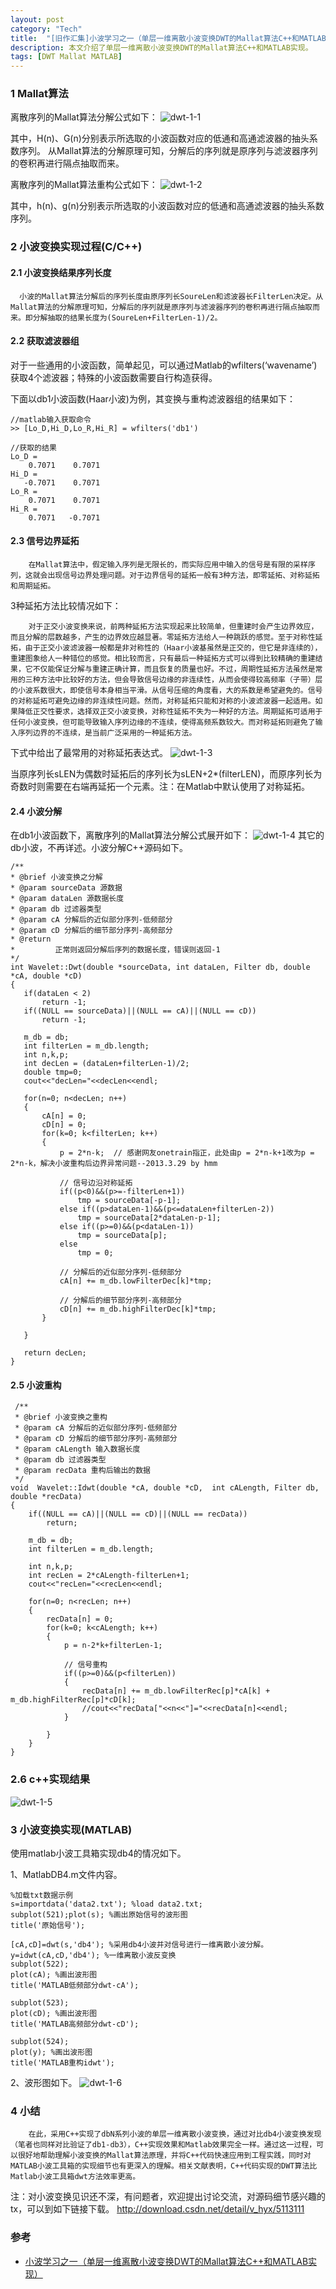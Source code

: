 ```yaml
---
layout: post
category: "Tech"
title:  "[旧作汇集]小波学习之一（单层一维离散小波变换DWT的Mallat算法C++和MATLAB实现）"
description: 本文介绍了单层一维离散小波变换DWT的Mallat算法C++和MATLAB实现。
tags: [DWT Mallat MATLAB]
---
```


###  1 Mallat算法 ###  
离散序列的Mallat算法分解公式如下：
![dwt-1-1](/blog/images/dwt/dwt-1-1.jpg)

其中，H(n)、G(n)分别表示所选取的小波函数对应的低通和高通滤波器的抽头系数序列。
从Mallat算法的分解原理可知，分解后的序列就是原序列与滤波器序列的卷积再进行隔点抽取而来。
 
离散序列的Mallat算法重构公式如下：
![dwt-1-2](/blog/images/dwt/dwt-1-2.jpg)

其中，h(n)、g(n)分别表示所选取的小波函数对应的低通和高通滤波器的抽头系数序列。

###  2 小波变换实现过程(C/C++) ###  
####  2.1       小波变换结果序列长度 ####  
      小波的Mallat算法分解后的序列长度由原序列长SoureLen和滤波器长FilterLen决定。从Mallat算法的分解原理可知，分解后的序列就是原序列与滤波器序列的卷积再进行隔点抽取而来。即分解抽取的结果长度为(SoureLen+FilterLen-1)/2。

####  2.2       获取滤波器组 ####  
对于一些通用的小波函数，简单起见，可以通过Matlab的wfilters(‘wavename’)获取4个滤波器；特殊的小波函数需要自行构造获得。

下面以db1小波函数(Haar小波)为例，其变换与重构滤波器组的结果如下：

~~~
//matlab输入获取命令
>> [Lo_D,Hi_D,Lo_R,Hi_R] = wfilters('db1')

//获取的结果
Lo_D =
    0.7071    0.7071
Hi_D =
   -0.7071    0.7071
Lo_R =
    0.7071    0.7071
Hi_R =
    0.7071   -0.7071
~~~
 
####  2.3       信号边界延拓 ####  
        在Mallat算法中，假定输入序列是无限长的，而实际应用中输入的信号是有限的采样序列，这就会出现信号边界处理问题。对于边界信号的延拓一般有3种方法，即零延拓、对称延拓和周期延拓。

3种延拓方法比较情况如下：

        对于正交小波变换来说，前两种延拓方法实现起来比较简单，但重建时会产生边界效应，而且分解的层数越多，产生的边界效应越显著。零延拓方法给人一种跳跃的感觉。至于对称性延拓，由于正交小波滤波器一般都是非对称性的（Haar小波基虽然是正交的，但它是非连续的），重建图象给人一种错位的感觉。相比较而言，只有最后一种延拓方式可以得到比较精确的重建结果，它不仅能保证分解与重建正确计算，而且恢复的质量也好。不过，周期性延拓方法虽然是常用的三种方法中比较好的方法，但会导致信号边缘的非连续性，从而会使得较高频率（子带）层的小波系数很大，即使信号本身相当平滑。从信号压缩的角度看，大的系数是希望避免的。信号的对称延拓可避免边缘的非连续性问题。然而，对称延拓只能和对称的小波滤波器一起适用。如果降低正交性要求，选择双正交小波变换，对称性延拓不失为一种好的方法。周期延拓可适用于任何小波变换，但可能导致输入序列边缘的不连续，使得高频系数较大。而对称延拓则避免了输入序列边界的不连续，是当前广泛采用的一种延拓方法。
下式中给出了最常用的对称延拓表达式。
![dwt-1-3](/blog/images/dwt/dwt-1-3.jpg)
 
 当原序列长sLEN为偶数时延拓后的序列长为sLEN+2*(filterLEN)，而原序列长为奇数时则需要在右端再延拓一个元素。注：在Matlab中默认使用了对称延拓。

####  2.4       小波分解 ####  

在db1小波函数下，离散序列的Mallat算法分解公式展开如下：
![dwt-1-4](/blog/images/dwt/dwt-1-4.jpg)
 其它的db小波，不再详述。小波分解C++源码如下。
 
 ~~~
 /**
 * @brief 小波变换之分解
 * @param sourceData 源数据
 * @param dataLen 源数据长度
 * @param db 过滤器类型
 * @param cA 分解后的近似部分序列-低频部分
 * @param cD 分解后的细节部分序列-高频部分
 * @return
 *         正常则返回分解后序列的数据长度，错误则返回-1
 */
int Wavelet::Dwt(double *sourceData, int dataLen, Filter db, double *cA, double *cD)
{
    if(dataLen < 2)
        return -1;
    if((NULL == sourceData)||(NULL == cA)||(NULL == cD))
        return -1;

    m_db = db;
    int filterLen = m_db.length;
    int n,k,p;
    int decLen = (dataLen+filterLen-1)/2;
    double tmp=0;
    cout<<"decLen="<<decLen<<endl;

    for(n=0; n<decLen; n++)
    {
        cA[n] = 0;
        cD[n] = 0;
        for(k=0; k<filterLen; k++)
        {
            p = 2*n-k;  // 感谢网友onetrain指正，此处由p = 2*n-k+1改为p = 2*n-k，解决小波重构后边界异常问题--2013.3.29 by hmm

            // 信号边沿对称延拓
            if((p<0)&&(p>=-filterLen+1))
                tmp = sourceData[-p-1];
            else if((p>dataLen-1)&&(p<=dataLen+filterLen-2))
                tmp = sourceData[2*dataLen-p-1];
            else if((p>=0)&&(p<dataLen-1))
                tmp = sourceData[p];
            else
                tmp = 0;

            // 分解后的近似部分序列-低频部分
            cA[n] += m_db.lowFilterDec[k]*tmp;

            // 分解后的细节部分序列-高频部分
            cD[n] += m_db.highFilterDec[k]*tmp;
        }

    }

    return decLen;
}
 ~~~
 
#### 2.5      小波重构 #### 
 
~~~
 /**
 * @brief 小波变换之重构
 * @param cA 分解后的近似部分序列-低频部分
 * @param cD 分解后的细节部分序列-高频部分
 * @param cALength 输入数据长度
 * @param db 过滤器类型
 * @param recData 重构后输出的数据
 */
void  Wavelet::Idwt(double *cA, double *cD,  int cALength, Filter db, double *recData)
{
    if((NULL == cA)||(NULL == cD)||(NULL == recData))
        return;

    m_db = db;
    int filterLen = m_db.length;

    int n,k,p;
    int recLen = 2*cALength-filterLen+1;
    cout<<"recLen="<<recLen<<endl;

    for(n=0; n<recLen; n++)
    {
        recData[n] = 0;
        for(k=0; k<cALength; k++)
        {
            p = n-2*k+filterLen-1;

            // 信号重构
            if((p>=0)&&(p<filterLen))
            {
                recData[n] += m_db.lowFilterRec[p]*cA[k] + m_db.highFilterRec[p]*cD[k];
                //cout<<"recData["<<n<<"]="<<recData[n]<<endl;
            }

        }
    }
}
~~~
 
###  2.6      c++实现结果 ### 
![dwt-1-5](/blog/images/dwt/dwt-1-5.jpg)

### 3 小波变换实现(MATLAB) ###
使用matlab小波工具箱实现db4的情况如下。

1、MatlabDB4.m文件内容。

~~~
%加载txt数据示例
s=importdata('data2.txt'); %load data2.txt;
subplot(521);plot(s); %画出原始信号的波形图
title('原始信号');

[cA,cD]=dwt(s,'db4'); %采用db4小波并对信号进行一维离散小波分解。
y=idwt(cA,cD,'db4'); %一维离散小波反变换
subplot(522);
plot(cA); %画出波形图
title('MATLAB低频部分dwt-cA');

subplot(523);
plot(cD); %画出波形图
title('MATLAB高频部分dwt-cD');

subplot(524);
plot(y); %画出波形图
title('MATLAB重构idwt');
~~~

2、波形图如下。
![dwt-1-6](/blog/images/dwt/dwt-1-6.jpg)

### 4 小结  ###
        在此，采用C++实现了dbN系列小波的单层一维离散小波变换，通过对比db4小波变换发现（笔者也同样对比验证了db1-db3），C++实现效果和Matlab效果完全一样。通过这一过程，可以很好地帮助理解小波变换的Mallat算法原理，并将C++代码快速应用到工程实践，同时对MATLAB小波工具箱的实现细节也有更深入的理解。相关文献表明，C++代码实现的DWT算法比Matlab小波工具箱dwt方法效率更高。

注：对小波变换见识还不深，有问题者，欢迎提出讨论交流，对源码细节感兴趣的tx，可以到如下链接下载。
http://download.csdn.net/detail/v_hyx/5113111

### 参考  ###
* <a href="http://blog.csdn.net/share_happy_1984/article/details/8557071">小波学习之一（单层一维离散小波变换DWT的Mallat算法C++和MATLAB实现）</a>
